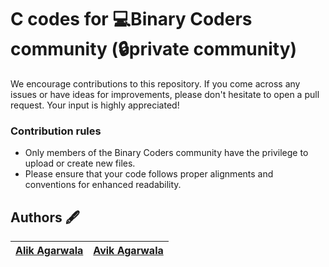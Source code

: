 # C codes for 💻Binary Coders community (🔒private community)

We encourage contributions to this repository. If you come across any issues or have ideas for improvements, please don't hesitate to open a pull request. Your input is highly appreciated!

### Contribution rules
- Only members of the Binary Coders community have the privilege to upload or create new files.
- Please ensure that your code follows proper alignments and conventions for enhanced readability.

## Authors 🖋️
| [Alik Agarwala](https://github.com/Alik-Agarwala) | [Avik Agarwala](https://github.com/AvikAgarwala) |
|---|---|
